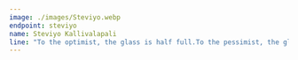 ```yaml
---
image: ./images/Steviyo.webp
endpoint: steviyo
name: Steviyo Kallivalapali
line: "To the optimist, the glass is half full.To the pessimist, the glass is half empty.To the engineer,the glass is twice as big as it needs to be"
---
```

